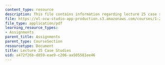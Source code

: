 ```yaml
---
content_type: resource
description: This file contains information regarding lecture 25 case studies.
file: https://ol-ocw-studio-app-production.s3.amazonaws.com/courses/1-264j-database-internet-and-systems-integration-technologies-fall-2013/a472f26bd859eae9c206aa505581ee46_MIT1_264JF13_L25_case.pdf
file_type: application/pdf
learning_resource_types:
- Assignments
parent_title: Assignments
parent_type: CourseSection
resourcetype: Document
title: Lecture 25 Case Studies
uid: a472f26b-d859-eae9-c206-aa505581ee46
---
```

